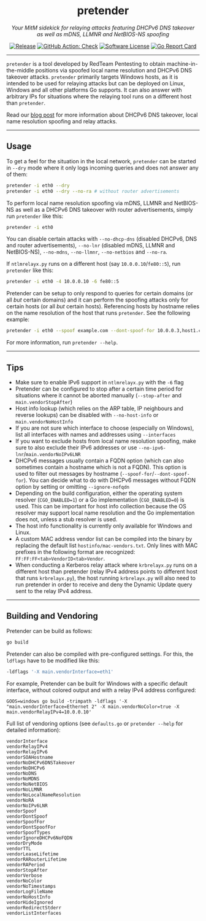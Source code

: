 <p align="center">
  <h1 align="center"><b>pretender</b></h1>
  <p align="center"><i>Your MitM sidekick for relaying attacks featuring DHCPv6 DNS takeover<br>as well as mDNS, LLMNR and NetBIOS-NS spoofing</i></p>
  <p align="center">
    <a href="https://github.com/RedTeamPentesting/pretender/releases/latest"><img alt="Release" src="https://img.shields.io/github/release/RedTeamPentesting/pretender.svg?style=for-the-badge"></a>
    <a href="https://github.com/RedTeamPentesting/pretender/actions?workflow=Check"><img alt="GitHub Action: Check" src="https://img.shields.io/github/workflow/status/RedTeamPentesting/pretender/Build?label=Build&style=for-the-badge"></a>
    <a href="/LICENSE"><img alt="Software License" src="https://img.shields.io/badge/license-MIT-brightgreen.svg?style=for-the-badge"></a>
    <a href="https://goreportcard.com/report/github.com/RedTeamPentesting/pretender"><img alt="Go Report Card" src="https://goreportcard.com/badge/github.com/RedTeamPentesting/pretender?style=for-the-badge"></a>
  </p>
</p>

---

`pretender` is a tool developed by RedTeam Pentesting to obtain
machine-in-the-middle positions via spoofed local name resolution and DHCPv6 DNS
takeover attacks. `pretender` primarily targets Windows hosts, as it is intended
to be used for relaying attacks but can be deployed on Linux, Windows and all
other platforms Go supports. It can also answer with arbitrary IPs for
situations where the relaying tool runs on a different host than `pretender`.

Read our [blog
post](https://blog.redteam-pentesting.de/2022/introducing-pretender/) for more
information about DHCPv6 DNS takeover, local name resolution spoofing and relay
attacks.

---

## Usage

To get a feel for the situation in the local network, `pretender` can be started
in `--dry` mode where it only logs incoming queries and does not answer any of
them:

```sh
pretender -i eth0 --dry
pretender -i eth0 --dry --no-ra # without router advertisements
```

To perform local name resolution spoofing via mDNS, LLMNR and NetBIOS-NS as well
as a DHCPv6 DNS takeover with router advertisements, simply run `pretender` like
this:

```sh
pretender -i eth0
```

You can disable certain attacks with `--no-dhcp-dns` (disabled DHCPv6, DNS and
router advertisements), `--no-lnr` (disabled mDNS, LLMNR and NetBIOS-NS),
`--no-mdns`, `--no-llmnr`, `--no-netbios` and `--no-ra`.

If `ntlmrelayx.py` runs on a different host (say `10.0.0.10`/`fe80::5`), run
`pretender` like this:

```sh
pretender -i eth0 -4 10.0.0.10 -6 fe80::5
```

Pretender can be setup to only respond to queries for certain domains (or all
_but_ certain domains) and it can perform the spoofing attacks only for certain
hosts (or all _but_ certain hosts). Referencing hosts by hostname relies on the
name resolution of the host that runs `pretender`. See the following example:

```sh
pretender -i eth0 --spoof example.com --dont-spoof-for 10.0.0.3,host1.corp,fe80::f --ignore-nofqdn
```

For more information, run `pretender --help`.

---

## Tips

- Make sure to enable IPv6 support in `ntlmrelayx.py` with the `-6` flag
- Pretender can be configured to stop after a certain time period for situations
  where it cannot be aborted manually (`--stop-after` and
  `main.vendorStopAfter`)
- Host info lookup (which relies on the ARP table, IP neighbours and reverse
  lookups) can be disabled with `--no-host-info` or `main.vendorNoHostInfo`
- If you are not sure which interface to choose (especially on Windows), list
  all interfaces with names and addresses using `--interfaces`
- If you want to exclude hosts from local name resolution spoofing, make sure to
  also exclude their IPv6 addresses or use `--no-ipv6-lnr`/`main.vendorNoIPv6LNR`
- DHCPv6 messages usually contain a FQDN option (which can also sometimes
  contain a hostname which is not a FQDN). This option is used to filter out
  messages by hostname (`--spoof-for`/`--dont-spoof-for`). You can decide what
  to do with DHCPv6 messages without FQDN option by setting or omitting
  `--ignore-nofqdn`
- Depending on the build configuration, either the operating system resolver
  (`CGO_ENABLED=1`) or a Go implementation (`CGO_ENABLED=0`) is used. This can
  be important for host info collection because the OS resolver may support
  local name resolution and the Go implementation does not, unless a stub
  resolver is used.
- The host info functionality is currently only available for Windows and Linux.
- A custom MAC address vendor list can be compiled into the binary by replacing
  the default list `hostinfo/mac-vendors.txt`. Only lines with MAC prefixes in
  the following format are recognized: `FF:FF:FF<tab>VendorID<tab>Vendor`.
- When conducting a Kerberos relay attack where `krbrelayx.py` runs on a
  different host than pretender (relay IPv4 address points to different host
  that runs `krbrelayx.py`), the host running `krbrelayx.py` will also need to
  run pretender in order to receive and deny the Dynamic Update query sent to
  the relay IPv4 address.

---

## Building and Vendoring

Pretender can be build as follows:

```sh
go build
```

Pretender can also be compiled with pre-configured settings. For this, the
`ldflags` have to be modified like this:

```sh
-ldflags '-X main.vendorInterface=eth1'
```

For example, Pretender can be built for Windows with a specific default
interface, without colored output and with a relay IPv4 address configured:

```
GOOS=windows go build -trimpath -ldflags '-X "main.vendorInterface=Ethernet 2" -X main.vendorNoColor=true -X main.vendorRelayIPv4=10.0.0.10'
```

Full list of vendoring options (see `defaults.go` or `pretender --help` for
detailed information):

```
vendorInterface
vendorRelayIPv4
vendorRelayIPv6
vendorSOAHostname
vendorNoDHCPv6DNSTakeover
vendorNoDHCPv6
vendorNoDNS
vendorNoMDNS
vendorNoNetBIOS
vendorNoLLMNR
vendorNoLocalNameResolution
vendorNoRA
vendorNoIPv6LNR
vendorSpoof
vendorDontSpoof
vendorSpoofFor
vendorDontSpoofFor
vendorSpoofTypes
vendorIgnoreDHCPv6NoFQDN
vendorDryMode
vendorTTL
vendorLeaseLifetime
vendorRARouterLifetime
vendorRAPeriod
vendorStopAfter
vendorVerbose
vendorNoColor
vendorNoTimestamps
vendorLogFileName
vendorNoHostInfo
vendorHideIgnored
vendorRedirectStderr
vendorListInterfaces
```
